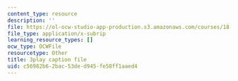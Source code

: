 ```yaml
---
content_type: resource
description: ''
file: https://ol-ocw-studio-app-production.s3.amazonaws.com/courses/18-01sc-single-variable-calculus-fall-2010/c56982b62bac53ded945fe58ff1aaed4_BSAA0akmPEU.srt
file_type: application/x-subrip
learning_resource_types: []
ocw_type: OCWFile
resourcetype: Other
title: 3play caption file
uid: c56982b6-2bac-53de-d945-fe58ff1aaed4
---
```

